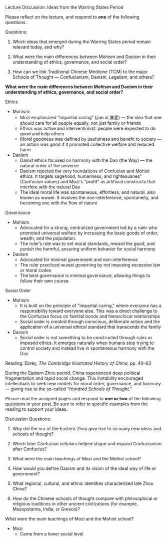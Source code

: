 Lecture Discussion: Ideas from the Warring States Period

Please reflect on the lecture, and respond to **one** of the following questions. 

Questions:

1. Which ideas that emerged during the Warring States period remain relevant today, and why?

2. What were the main differences between Mohism and Daoism in their understanding of ethics, governance, and social order?

3. How can we link Traditional Chinese Medicine (TCM) to the major Schools of Thought — Confucianism, Daoism, Legalism, and others?

**What were the main differences between Mohism and Daoism in their understanding of ethics, governance, and social order?**

Ethics
* Mohism:
	* Mozi emphasized “impartial caring” (jian ai 兼愛) — the idea that one should care for all people equally, not just family or friends
	* Ethics was active and interventionist: people were expected to do good and help others
	* Moral goodness was defined by usefulness and benefit to society — an action was good if it promoted collective welfare and reduced harm
* Daoism
	* Daoist ethics focused on harmony with the Dao (the Way) — the natural order of the universe
	* Daoism rejected the very foundations of Confucian and Mohist ethics. It  targets sagehood, humanness, and righteousnes" (Confucian values) and Mozi's "profit" as artificial constructs that interfere with the natural Dao
	* The ideal moral life was spontaneous, effortless, and natural, also known as wuwei. It involves the non-interference, spontaneity, and becoming one with the flow of nature

Governance
* Mohism
	* Advocated for a strong, centralized government led by a ruler who promoted universal welfare by increasing the basic goods of order, wealth, and the population.
	* The ruler’s role was to set moral standards, reward the good, and punish the harmful, ensuring uniform behavior for social harmony
* Daoism
	* Advocated for minimal government and non-interference
	* The ruler practiced wuwei governing by not imposing excessive law or moral codes
	* The best governance is minimal governance, allowing things to follow their own course.

Social Order
* Mohism
	* It is built on the principle of "impartial caring," where everyone has a responsibility toward everyone else. This was a direct challenge to the Confucian focus on familial bonds and hierarchical relationships
	* Social order is created through conscious, deliberate action and the application of a universal ethical standard that transcends the family
* Daoism
	* Social order is not something to be constructed through rules or imposed ethics. It emerges naturally when humans stop trying to control society and instead live in spontaneous harmony with the Dao


Reading: Ebrey, _The Cambridge Illustrated History of China_, pp. 40–63

During the Eastern Zhou period, China experienced deep political fragmentation and rapid social change. This instability encouraged intellectuals to seek new models for moral order, governance, and harmony — giving rise to the so-called _“Hundred Schools of Thought.”_

Please read the assigned pages and respond to **one or two** of the following questions in your post. Be sure to refer to specific examples from the reading to support your ideas.

Discussion Questions:

1. Why did the era of the Eastern Zhou give rise to so many new ideas and schools of thought?
    
2. Which later Confucian scholars helped shape and expand Confucianism after Confucius?
    
3. What were the main teachings of Mozi and the Mohist school?
    
4. How would you define Daoism and its vision of the ideal way of life or government?
    
5. What regional, cultural, and ethnic identities characterized late Zhou China?
    
6. How do the Chinese schools of thought compare with philosophical or religious traditions in other ancient civilizations (for example, Mesopotamia, India, or Greece)?

What were the main teachings of Mozi and the Mohist school?
* Mozi
	* Came from a lower social level